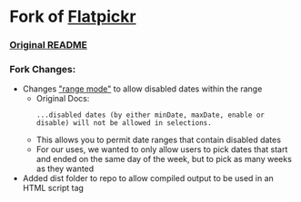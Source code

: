 # Fork of [Flatpickr](https://flatpickr.js.org/)
### [Original README](https://github.com/flatpickr/flatpickr)

### Fork Changes:
- Changes ["range mode"](https://flatpickr.js.org/examples/#range-calendar) to allow disabled dates within the range
  - Original Docs:
    ```
    ...disabled dates (by either minDate, maxDate, enable or disable) will not be allowed in selections.
    ```
  - This allows you to permit date ranges that contain disabled dates
  - For our uses, we wanted to only allow users to pick dates that start and ended on the same day of the week, but to pick as many weeks as they wanted
- Added dist folder to repo to allow compiled output to be used in an HTML script tag
